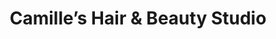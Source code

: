 ---
title: "Camille’s Hair & Beauty Studio"
url: /port-alberni/camilles-hair-and-beauty-studio/
shop: hairdresser
---